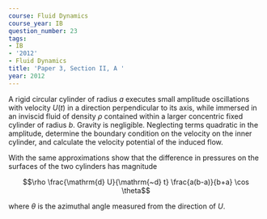 ```yaml
---
course: Fluid Dynamics
course_year: IB
question_number: 23
tags:
- IB
- '2012'
- Fluid Dynamics
title: 'Paper 3, Section II, A '
year: 2012
---
```




A rigid circular cylinder of radius $a$ executes small amplitude oscillations with velocity $U(t)$ in a direction perpendicular to its axis, while immersed in an inviscid fluid of density $\rho$ contained within a larger concentric fixed cylinder of radius $b$. Gravity is negligible. Neglecting terms quadratic in the amplitude, determine the boundary condition on the velocity on the inner cylinder, and calculate the velocity potential of the induced flow.

With the same approximations show that the difference in pressures on the surfaces of the two cylinders has magnitude

$$\rho \frac{\mathrm{d} U}{\mathrm{~d} t} \frac{a(b-a)}{b+a} \cos \theta$$

where $\theta$ is the azimuthal angle measured from the direction of $U$.